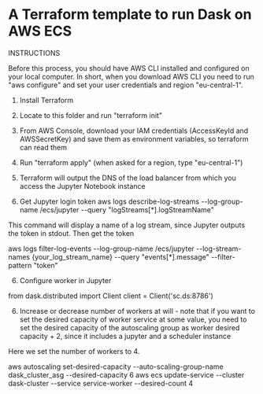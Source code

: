 # A Terraform template to run Dask on AWS ECS

INSTRUCTIONS

Before this process, you should have AWS CLI installed and configured on your local computer. In short, when you download AWS CLI
you need to run "aws configure" and set your user credentials and region "eu-central-1".


1. Install Terraform
2. Locate to this folder and run "terraform init"
3. From AWS Console, download your IAM credentials (AccessKeyId and AWSSecretKey) and save them as environment variables, so terraform can read them 
4. Run "terraform apply" (when asked for a region, type "eu-central-1")
5. Terraform will output the DNS of the load balancer from which you access the Jupyter Notebook instance




5. Get Jupyter login token 
aws logs describe-log-streams --log-group-name /ecs/jupyter --query "logStreams[*].logStreamName"

This command will display a name of a log stream, since Jupyter outputs the token in stdout. Then get the token

aws logs filter-log-events --log-group-name /ecs/jupyter --log-stream-names {your_log_stream_name} --query "events[*].message" --filter-pattern "token"

6. Configure worker in Jupyter

from dask.distributed import Client
client = Client('sc.ds:8786')




6. Increase or decrease number of workers at will - note that if you want to set the desired capacity of worker service at some value, 
you need to set the desired capacity of the autoscaling group as worker desired capacity + 2, since it includes a jupyter and a scheduler instance 

Here we set the number of workers to 4.

aws autoscaling set-desired-capacity --auto-scaling-group-name dask_cluster_asg --desired-capacity 6
aws ecs update-service --cluster dask-cluster --service service-worker --desired-count 4